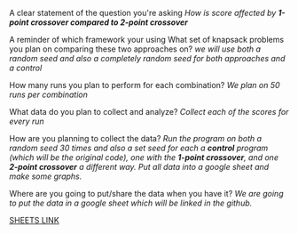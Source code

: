 A clear statement of the question you're asking
*How is score affected by **1-point crossover compared to 2-point crossover***

A reminder of which framework your using
What set of knapsack problems you plan on comparing these two approaches on?
*we will use both a random seed and also a completely random seed for both approaches and a control*

How many runs you plan to perform for each combination?
*We plan on 50 runs per combination*

What data do you plan to collect and analyze?
*Collect each of the scores for every run*

How are you planning to collect the data?
*Run the program on both a random seed 30 times and also a set seed for each a **control** program (which will be the original code), one with the **1-point crossover**, and one **2-point crossover** a different way. Put all data into a google sheet and make some graphs.*

Where are you going to put/share the data when you have it?
*We are going to put the data in a google sheet which will be linked in the github.*

[SHEETS LINK](https://docs.google.com/spreadsheets/d/1oA0y2LPkbWX_ToszPEfp1bqIpzO_gI047QCM-RPqk_g/edit?usp=sharing)
